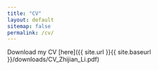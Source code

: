 ```yaml
---
title: "CV"
layout: default
sitemap: false
permalink: /cv/
---
```


Download my CV [here]({{ site.url }}{{ site.baseurl }}/downloads/CV_Zhijian_Li.pdf)